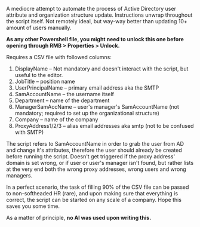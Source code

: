 A mediocre attempt to automate the process of Active Directory user attribute and organization structure update.
Instructions unwrap throughout the script itself.
Not remotely ideal, but way-way better than updating 10+ amount of users manually.

**As any other Powershell file, you might need to unlock this one before opening through RMB > Properties > Unlock.**

Requires a CSV file with followed columns:
1. DisplayName – Not mandatory and doesn't interact with the script, but useful to the editor.
2. JobTitle – position name
3. UserPrincipalName – primary email address aka the SMTP
4. SamAccountName – the username itself
5. Department – name of the department
6. ManagerSamAccName – user's manager's SamAccountName (not mandatory; required to set up the organizational structure)
7. Company – name of the company
8. ProxyAddress1/2/3 – alias email addresses aka smtp (not to be confused with SMTP)

The script refers to SamAccountName in order to grab the user from AD and change it's attributes, therefore the user should already be created before running the script.
Doesn't get triggered if the proxy address' domain is set wrong, or if user or user's manager isn't found, but rather lists at the very end both the wrong proxy addresses, wrong users and wrong managers.

In a perfect scenario, the task of filling 90% of the CSV file can be passed to non-softheaded HR (rare), and upon making sure that everything is correct, the script can be started on any scale of a company.
Hope this saves you some time.

As a matter of principle, **no AI was used upon writing this.**

